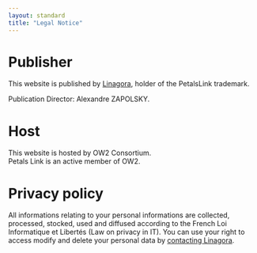 ```yaml
---
layout: standard
title: "Legal Notice"
---
```


# Publisher

This website is published by [Linagora](http://www.linagora.com), holder of the PetalsLink trademark. 

Publication Director: Alexandre ZAPOLSKY.

# Host

This website is hosted by OW2 Consortium.<br />
Petals Link is an active member of OW2.

# Privacy policy

All informations relating to your personal informations are collected, processed, stocked, used and diffused according to the French Loi Informatique et Libertés (Law on privacy in IT). You can use your right to access modify and delete your personal data by [contacting Linagora](https://www.linagora.com/form/contact).
